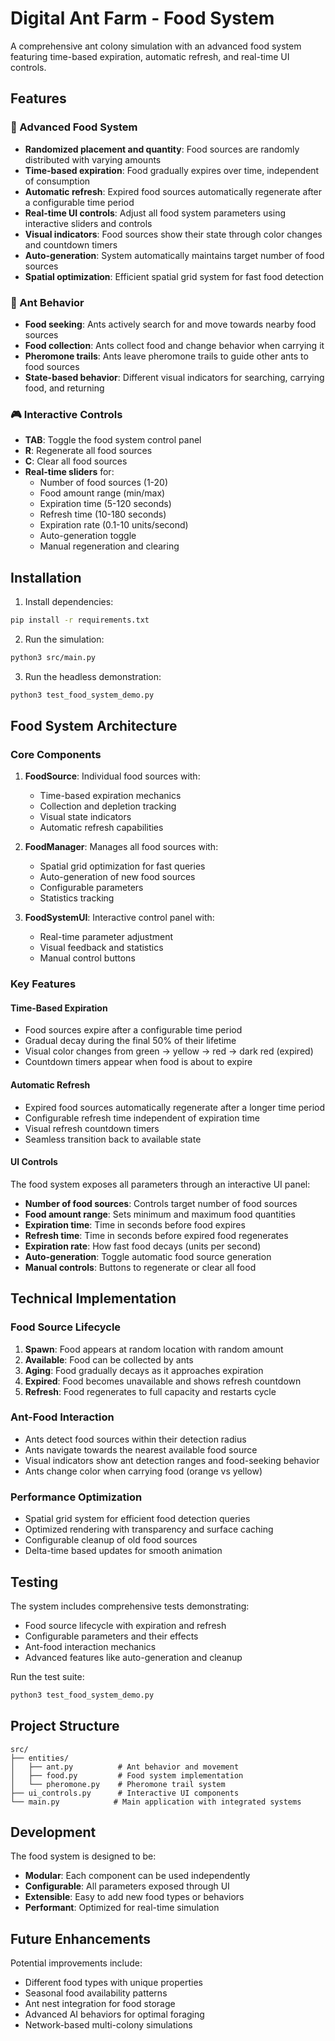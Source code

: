 # Digital Ant Farm - Food System

A comprehensive ant colony simulation with an advanced food system featuring time-based expiration, automatic refresh, and real-time UI controls.

## Features

### 🍃 Advanced Food System
- **Randomized placement and quantity**: Food sources are randomly distributed with varying amounts
- **Time-based expiration**: Food gradually expires over time, independent of consumption
- **Automatic refresh**: Expired food sources automatically regenerate after a configurable time period
- **Real-time UI controls**: Adjust all food system parameters using interactive sliders and controls
- **Visual indicators**: Food sources show their state through color changes and countdown timers
- **Auto-generation**: System automatically maintains target number of food sources
- **Spatial optimization**: Efficient spatial grid system for fast food detection

### 🐜 Ant Behavior
- **Food seeking**: Ants actively search for and move towards nearby food sources
- **Food collection**: Ants collect food and change behavior when carrying it
- **Pheromone trails**: Ants leave pheromone trails to guide other ants to food sources
- **State-based behavior**: Different visual indicators for searching, carrying food, and returning

### 🎮 Interactive Controls
- **TAB**: Toggle the food system control panel
- **R**: Regenerate all food sources
- **C**: Clear all food sources
- **Real-time sliders** for:
  - Number of food sources (1-20)
  - Food amount range (min/max)
  - Expiration time (5-120 seconds)
  - Refresh time (10-180 seconds)
  - Expiration rate (0.1-10 units/second)
  - Auto-generation toggle
  - Manual regeneration and clearing

## Installation

1. Install dependencies:
```bash
pip install -r requirements.txt
```

2. Run the simulation:
```bash
python3 src/main.py
```

3. Run the headless demonstration:
```bash
python3 test_food_system_demo.py
```

## Food System Architecture

### Core Components

1. **FoodSource**: Individual food sources with:
   - Time-based expiration mechanics
   - Collection and depletion tracking
   - Visual state indicators
   - Automatic refresh capabilities

2. **FoodManager**: Manages all food sources with:
   - Spatial grid optimization for fast queries
   - Auto-generation of new food sources
   - Configurable parameters
   - Statistics tracking

3. **FoodSystemUI**: Interactive control panel with:
   - Real-time parameter adjustment
   - Visual feedback and statistics
   - Manual control buttons

### Key Features

#### Time-Based Expiration
- Food sources expire after a configurable time period
- Gradual decay during the final 50% of their lifetime
- Visual color changes from green → yellow → red → dark red (expired)
- Countdown timers appear when food is about to expire

#### Automatic Refresh
- Expired food sources automatically regenerate after a longer time period
- Configurable refresh time independent of expiration time
- Visual refresh countdown timers
- Seamless transition back to available state

#### UI Controls
The food system exposes all parameters through an interactive UI panel:
- **Number of food sources**: Controls target number of food sources
- **Food amount range**: Sets minimum and maximum food quantities
- **Expiration time**: Time in seconds before food expires
- **Refresh time**: Time in seconds before expired food regenerates
- **Expiration rate**: How fast food decays (units per second)
- **Auto-generation**: Toggle automatic food source generation
- **Manual controls**: Buttons to regenerate or clear all food

## Technical Implementation

### Food Source Lifecycle
1. **Spawn**: Food appears at random location with random amount
2. **Available**: Food can be collected by ants
3. **Aging**: Food gradually decays as it approaches expiration
4. **Expired**: Food becomes unavailable and shows refresh countdown
5. **Refresh**: Food regenerates to full capacity and restarts cycle

### Ant-Food Interaction
- Ants detect food sources within their detection radius
- Ants navigate towards the nearest available food source
- Visual indicators show ant detection ranges and food-seeking behavior
- Ants change color when carrying food (orange vs yellow)

### Performance Optimization
- Spatial grid system for efficient food detection queries
- Optimized rendering with transparency and surface caching
- Configurable cleanup of old food sources
- Delta-time based updates for smooth animation

## Testing

The system includes comprehensive tests demonstrating:
- Food source lifecycle with expiration and refresh
- Configurable parameters and their effects
- Ant-food interaction mechanics
- Advanced features like auto-generation and cleanup

Run the test suite:
```bash
python3 test_food_system_demo.py
```

## Project Structure

```
src/
├── entities/
│   ├── ant.py          # Ant behavior and movement
│   ├── food.py         # Food system implementation
│   └── pheromone.py    # Pheromone trail system
├── ui_controls.py      # Interactive UI components
└── main.py            # Main application with integrated systems
```

## Development

The food system is designed to be:
- **Modular**: Each component can be used independently
- **Configurable**: All parameters exposed through UI
- **Extensible**: Easy to add new food types or behaviors
- **Performant**: Optimized for real-time simulation

## Future Enhancements

Potential improvements include:
- Different food types with unique properties
- Seasonal food availability patterns
- Ant nest integration for food storage
- Advanced AI behaviors for optimal foraging
- Network-based multi-colony simulations

